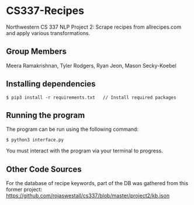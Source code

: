 # CS337-Recipes
Northwestern CS 337 NLP Project 2: Scrape recipes from allrecipes.com and apply various transformations. 

## Group Members
Meera Ramakrishnan, Tyler Rodgers, Ryan Jeon, Mason Secky-Koebel 

## Installing dependencies
```
$ pip3 install -r requirements.txt   // Install required packages
```

## Running the program
The program can be run using the following command:
```
$ python3 interface.py
```
You must interact with the program via your terminal to progress.

## Other Code Sources
For the database of recipe keywords, part of the DB was gathered from this former project:
https://github.com/rojaswestall/cs337/blob/master/project2/kb.json
